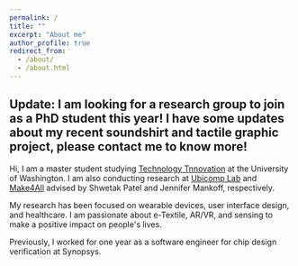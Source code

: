```yaml
---
permalink: /
title: ""
excerpt: "About me"
author_profile: true
redirect_from: 
  - /about/
  - /about.html
---
```


**Update**: I am looking for a research group to join as a PhD student this year! I have some updates about my recent soundshirt and tactile graphic project, please contact me to know more!
------
Hi, I am a master student studying [Technology Tnnovation](https://gixnetwork.org/) at the University of Washington. I am also conducting research at [Ubicomp Lab](https://ubicomplab.cs.washington.edu/) and [Make4All](https://make4all.org/) advised by Shwetak Patel and Jennifer Mankoff, respectively. 

My research has been focused on wearable devices, user interface design, and healthcare. I am passionate about e-Textile, AR/VR, and sensing to make a positive impact on people's lives. 

Previously, I worked for one year as a software engineer for chip design verification at Synopsys. 
